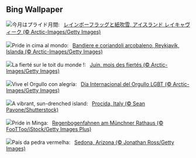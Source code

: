 ## Bing Wallpaper
![](https://www.bing.com/th?id=OHR.PrideIceland_JA-JP5294310322_UHD.jpg&w=1000)今月はプライド月間:&nbsp;&ensp;[レインボーフラッグと紙吹雪, アイスランド レイキャヴィーク (© Arctic-Images/Getty Images)](https://www.bing.com/th?id=OHR.PrideIceland_JA-JP5294310322_UHD.jpg)
<br><br/>
![](https://www.bing.com/th?id=OHR.PrideIceland_IT-IT6514016290_UHD.jpg&w=1000)Pride in cima al mondo:&nbsp;&ensp;[Bandiere e coriandoli arcobaleno, Reykjavík, Islanda (© Arctic-Images/Getty Images)](https://www.bing.com/th?id=OHR.PrideIceland_IT-IT6514016290_UHD.jpg)
<br><br/>
![](https://www.bing.com/th?id=OHR.PrideIceland_FR-FR0295897543_UHD.jpg&w=1000)La fierté sur le toit du monde !:&nbsp;&ensp;[Juin, mois des fiertés (© Arctic-Images/Getty Images)](https://www.bing.com/th?id=OHR.PrideIceland_FR-FR0295897543_UHD.jpg)
<br><br/>
![](https://www.bing.com/th?id=OHR.PrideIceland_ES-ES3682548218_UHD.jpg&w=1000)Vive el Orgullo con alegría:&nbsp;&ensp;[Día Internacional del Orgullo LGBT (© Arctic-Images/Getty Images)](https://www.bing.com/th?id=OHR.PrideIceland_ES-ES3682548218_UHD.jpg)
<br><br/>
![](https://www.bing.com/th?id=OHR.ProcidaItaly_EN-GB9713968263_UHD.jpg&w=1000)A vibrant, sun-drenched island:&nbsp;&ensp;[Procida, Italy (© Sean Pavone/Shutterstock)](https://www.bing.com/th?id=OHR.ProcidaItaly_EN-GB9713968263_UHD.jpg)
<br><br/>
![](https://www.bing.com/th?id=OHR.PrideMunich_DE-DE6752546135_UHD.jpg&w=1000)Pride in Minga:&nbsp;&ensp;[Regenbogenfahnen am Münchner Rathaus (© FooTToo/iStock/Getty Images Plus)](https://www.bing.com/th?id=OHR.PrideMunich_DE-DE6752546135_UHD.jpg)
<br><br/>
![](https://www.bing.com/th?id=OHR.SedonaSunset_PT-BR8929237234_UHD.jpg&w=1000)País da pedra vermelha:&nbsp;&ensp;[Sedona, Arizona (© Jonathan Ross/Getty Images)](https://www.bing.com/th?id=OHR.SedonaSunset_PT-BR8929237234_UHD.jpg)
<br><br/>
